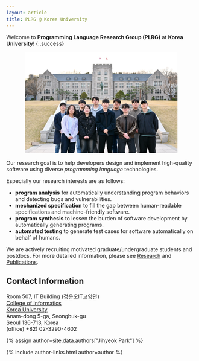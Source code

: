 ```yaml
---
layout: article
title: PLRG @ Korea University
---
```

Welcome to **Programming Language Research Group (PLRG)** at **Korea University**!
{:.success}

<center>
  <img src="/assets/images/main.jpg" alt="main image" width="80%">
</center>

Our research goal is to help developers design and implement high-quality
software using diverse _programming language_ technologies.

Especially our research interests are as follows:
- **program analysis** for automatically understanding program behaviors and
  detecting bugs and vulnerabilities.
- **mechanized specification** to fill the gap between human-readable
  specifications and machine-friendly software.
- **program synthesis** to lessen the burden of software development by
  automatically generating programs.
- **automated testing** to generate test cases for software automatically on
  behalf of humans.

We are actively recruiting motivated graduate/undergraduate students and
postdocs. For more detailed information, please see [Research](/research) and
[Publications](/publications).


## Contact Information

Room 507, IT Building (정운오IT교양관)<br>
[College of Informatics](https://info.korea.ac.kr/) <br>
[Korea University](https://www.korea.ac.kr/) <br>
Anam-dong 5-ga, Seongbuk-gu <br>
Seoul 136-713, Korea <br>
(office) +82) 02-3290-4602

<!-- include author links -->
{% assign author=site.data.authors["Jihyeok Park"] %}
<div>{% include author-links.html author=author %}</div>
